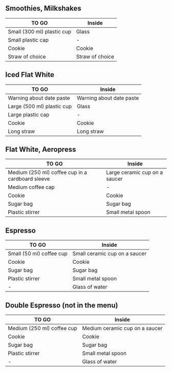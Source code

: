 ## Smoothies, Milkshakes

TO GO|Inside
--|--
Small (300 ml) plastic cup|Glass
Small plastic cap|-
Cookie|Cookie
Straw of choice|Straw of choice

## Iced Flat White

TO GO|Inside
--|--
Warning about date paste|Warning about date paste
Large (500 ml) plastic cup|Glass
Large plastic cap|-
Cookie|Cookie
Long straw|Long straw

## Flat White, Aeropress

TO GO|Inside
--|--
Medium (250 ml) coffee cup in a cardboard sleeve |Large ceramic cup on a saucer
Medium coffee cap|-
Cookie|Cookie
Sugar bag|Sugar bag
Plastic stirrer|Small metal spoon

## Espresso

TO GO|Inside
--|--
Small (50 ml) coffee cup |Small ceramic cup on a saucer
Cookie|Cookie
Sugar bag|Sugar bag
Plastic stirrer|Small metal spoon
-|Glass of water

## Double Espresso (not in the menu)

TO GO|Inside
--|--
Medium (250 ml) coffee cup |Medium ceramic cup on a saucer
Cookie|Cookie
Sugar bag|Sugar bag
Plastic stirrer|Small metal spoon
-|Glass of water
